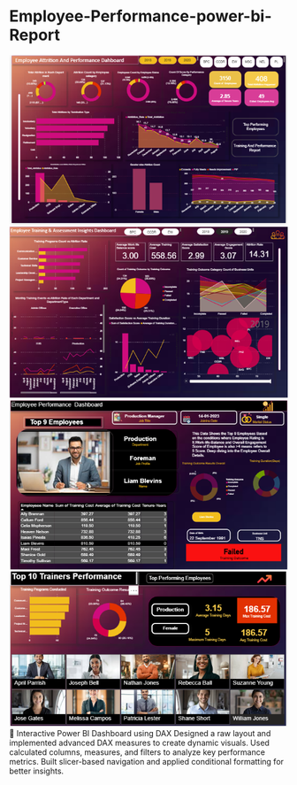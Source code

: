 # Employee-Performance-power-bi-Report
![Dash1](Employee%20powerbi%201.png)
![Dash2](Employee%20power%20bi%202.png)
![Dash3](Employee%20powerbi%203.png)
![Dash4](Employee%20powerbi%204.png)
🚀 Interactive Power BI Dashboard using DAX Designed a raw layout and implemented advanced DAX measures to create dynamic visuals. Used calculated columns, measures, and filters to analyze key performance metrics. Built slicer-based navigation and applied conditional formatting for better insights.
